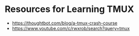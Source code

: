 # Resources for Learning TMUX

* <https://thoughtbot.com/blog/a-tmux-crash-course>
* <https://www.youtube.com/c/rwxrob/search?query=tmux>
